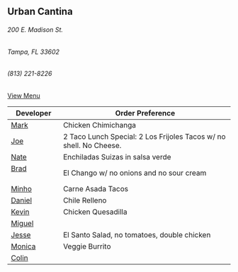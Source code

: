 ## Urban Cantina
###### 200 E. Madison St.
###### Tampa, FL 33602
###### (813) 221-8226

[View Menu](https://store7.geomerx.com/urbancantina/index.cfm?fuseaction=category&categoryID=1)



Developer     | Order Preference
--------------|---------------------
[Mark](http://github.com/mark-smithtb)              | Chicken Chimichanga  
[Joe](https://github.com/Montchat)                  | 2 Taco Lunch Special: 2 Los Frijoles Tacos w/ no shell. No Cheese.
[Nate](https://github.com/thunemn)                  | Enchiladas Suizas in salsa verde
[Brad](https://github.com/bself)                    | El Chango w/ no onions and no sour cream
[Minho](https://github.com/minhochoi)               | Carne Asada Tacos
[Daniel](https://github.come/dtartaglia)            | Chile Relleno
[Kevin]()                                           | Chicken Quesadilla
[Miguel](https://github.com/MiguelBrito1086)        |         
[Jesse](https://github.com/jessecurry)    	        | El Santo Salad, no tomatoes, double chicken
[Monica]()                                          | Veggie Burrito
[Colin](https://github.com/ColinFendrick)           | 

